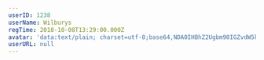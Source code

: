 ```yaml
---
userID: 1238
userName: Wilburys
regTime: 2018-10-08T13:29:00.000Z
avatar: 'data:text/plain; charset=utf-8;base64,NDA0IHBhZ2Ugbm90IGZvdW5kCg=='
userURL: null
---
```



